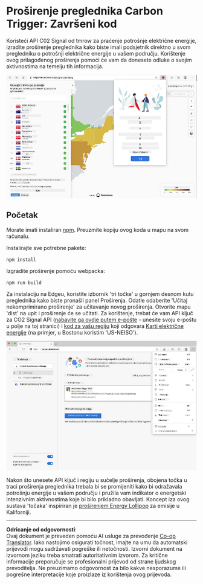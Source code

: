 <!--
CO_OP_TRANSLATOR_METADATA:
{
  "original_hash": "9361268ca430b2579375009e1eceb5e5",
  "translation_date": "2025-08-27T22:21:18+00:00",
  "source_file": "5-browser-extension/solution/translation/README.fr.md",
  "language_code": "hr"
}
-->
# Proširenje preglednika Carbon Trigger: Završeni kod

Koristeći API C02 Signal od tmrow za praćenje potrošnje električne energije, izradite proširenje preglednika kako biste imali podsjetnik direktno u svom pregledniku o potrošnji električne energije u vašem području. Korištenje ovog prilagođenog proširenja pomoći će vam da donesete odluke o svojim aktivnostima na temelju tih informacija.

![screenshot proširenja](../../../../../translated_images/extension-screenshot.0e7f5bfa110e92e3875e1bc9405edd45a3d2e02963e48900adb91926a62a5807.hr.png)

## Početak

Morate imati instaliran [npm](https://npmjs.com). Preuzmite kopiju ovog koda u mapu na svom računalu.

Instalirajte sve potrebne pakete:

```
npm install
```

Izgradite proširenje pomoću webpacka:

```
npm run build
```

Za instalaciju na Edgeu, koristite izbornik 'tri točke' u gornjem desnom kutu preglednika kako biste pronašli panel Proširenja. Odatle odaberite 'Učitaj nekomprimirano proširenje' za učitavanje novog proširenja. Otvorite mapu 'dist' na upit i proširenje će se učitati. Za korištenje, trebat će vam API ključ za CO2 Signal API ([nabavite ga ovdje putem e-pošte](https://www.co2signal.com/) - unesite svoju e-poštu u polje na toj stranici) i [kod za vašu regiju](http://api.electricitymap.org/v3/zones) koji odgovara [Karti električne energije](https://www.electricitymap.org/map) (na primjer, u Bostonu koristim 'US-NEISO').

![instalacija](../../../../../translated_images/install-on-edge.78634f02842c48283726c531998679a6f03a45556b2ee99d8ff231fe41446324.hr.png)

Nakon što unesete API ključ i regiju u sučelje proširenja, obojena točka u traci proširenja preglednika trebala bi se promijeniti kako bi odražavala potrošnju energije u vašem području i pružila vam indikator o energetski intenzivnim aktivnostima koje bi bilo prikladno obavljati. Koncept iza ovog sustava 'točaka' inspiriran je [proširenjem Energy Lollipop](https://energylollipop.com/) za emisije u Kaliforniji.

---

**Odricanje od odgovornosti**:  
Ovaj dokument je preveden pomoću AI usluge za prevođenje [Co-op Translator](https://github.com/Azure/co-op-translator). Iako nastojimo osigurati točnost, imajte na umu da automatski prijevodi mogu sadržavati pogreške ili netočnosti. Izvorni dokument na izvornom jeziku treba smatrati autoritativnim izvorom. Za kritične informacije preporučuje se profesionalni prijevod od strane ljudskog prevoditelja. Ne preuzimamo odgovornost za bilo kakve nesporazume ili pogrešne interpretacije koje proizlaze iz korištenja ovog prijevoda.